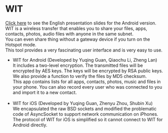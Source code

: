 WIT
===

[Click here](Wit_slides.pptx) to see the English presentation slides for the Android version. <br/>
WIT is a wireless transfer that enables you to share your files, apps, contacts, photos, audio files with anyone in the same subnet.<br/>
You can even share thing without a gateway device if you turn on the Hotspot mode.<br/>
This tool provides a very fascinating user interface and is very easy to use.<br/>

- WIT for Android (Developed by Yuqing Guan, Qiaochu Li, Zheng Lan) <br/>
  It includes a two-level encryption. The transmitted files will be encrypted by AES keys. The keys will be encrypted by RSA public keys.<br/>
  We also provide a function to verify the files by MD5 checksum.<br/>
  This app contains lists for all apps, contacts, photos, music and files in your phone. You can also record every user who was connected to you and import it to a new contact.<br/>
  <br/>
- WIT for iOS (Developed by Yuqing Guan, Zhenyu Zhou, Shubin Xu) <br/>
  We encapsulated the raw BSD sockets and modified the problematic code of AsyncSocket to support network communication on iPhones.<br/>
  The protocol of WIT for iOS is simplified so it cannot connect to WIT for Android directly.
